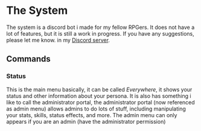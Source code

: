 # The System

The system is a discord bot i made for my fellow RPGers. It does not have a lot of features, but it is still a work in progress. If you have any suggestions, please let me know. in my [Discord server](https://discord.gg/9UsdKFAtEF).

## Commands

### Status

This is the main menu basically, it can be called _Everywhere_, it shows your status and other information about your persona. It is also has something i like to call the administrator portal, the administrator portal (now referenced as admin menu) allows admins to do lots of stuff, including manipulating your stats, skills, status effects, and more. The admin menu can only appears if you are an admin (have the administrator permission)
